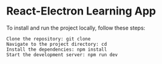 # React-Electron Learning App

To install and run the project locally, follow these steps:

    Clone the repository: git clone 
    Navigate to the project directory: cd 
    Install the dependencies: npm install
    Start the development server: npm run dev
